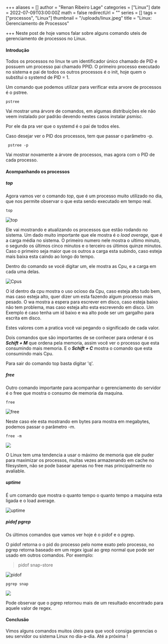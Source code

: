+++
aliases = []
author = "Renan Ribeiro Lage"
categories = ["Linux"]
date = 2022-07-09T03:00:00Z
math = false
redirectUrl = ""
series = []
tags = ["processos", "Linux"]
thumbnail = "/uploads/linux.jpeg"
title = "Linux: Gerenciamento de Processos"

+++
Neste post de hoje vamos falar sobre alguns comando uteis de gerenciamento de processos no Linux.

#### Introdução

Todos os processos no linux te um identificador único chamado de PID e possuem um processo pai chamado PPID. O primeiro processo executado no sistema e pai de todos os outros processos é o init, hoje quem o substitui o systemd de PID = 1.

Um comando que podemos utilizar para verificar esta arvore de processos é o pstree.

    pstree

Vai mostrar uma árvore de comandos, em algumas distribuições ele não veem instalado por padrão devendo nestes casos instalar _psmisc_.

Por ele da pra ver que o systemd é o pai de todos eles.

Caso desejar ver o PID dos processos, tem que passar o parâmetro -p.

     pstree -p

Vai mostrar novamente a árvore de processos, mas agora com o PID de cada processo.

#### Acompanhando os processos

##### top

Agora vamos ver o comando _top_, que é um processo muito utilizado no dia, que nos permite observar o que esta sendo executado em tempo real.

    top

![top](/uploads/top.png "Comando top")

Ele vai mostrando e atualizando os processos que estão rodando no sistema. Um dado muito importante que ele mostra é o _load average,_ que é a carga média no sistema. O primeiro numero nele mostra o ultimo minuto, o segundo os últimos cinco minutos e o terceiro os últimos quinze minutos. Caso o primeiro seja maior que os outros a carga esta subindo, caso esteja mais baixa esta caindo ao longo do tempo.

Dentro do comando se você digitar um, ele mostra as Cpu, e a carga em cada uma delas.

![Cpus](/uploads/cpus.png "Cpus")

O id dentro da cpu mostra o uso ocioso da Cpu, caso esteja alto tudo bem, mas caso esteja alto, quer dizer um esta fazendo algum processo mais pesado. O wa mostra a espera para escrever em disco, caso esteja baixo não tem problema, mas caso esteja alto esta escrevendo em disco. Um Exemplo é caso tenha um id baixo e wa alto pode ser um gargalho para escrita em disco.

Estes valores com a pratica você vai pegando o significado de cada valor.

Dois comandos que são importantes de se conhecer para ordenar é os **_Schift + M_** que ordena pela memoria, assim você ver o processo que esta consumindo mais memoria. E o **_Schift + C_** mostra o comando que esta consumindo mais Cpu.

Para sair do comando top basta digitar 'q'.

##### free

Outro comando importante para acompanhar o gerenciamento do servidor é o free que mostra o consumo de memoria da maquina.

    free

![free](/uploads/free.png "free")

Neste caso ele esta mostrando em bytes para mostra em megabytes, podemos passar o parâmetro -m.

    free -m

![](/uploads/free-m.png)

O Linux tem uma tendencia a usar o máximo de memoria que ele puder para maximizar os processos, muitas vezes armazenando em cache no filesystem, não se pode basear apenas no free mas principalmente no avaliable.

##### uptime

É um comando que mostra o quanto tempo o quanto tempo a maquina esta ligada e o load average.

![uptime](/uploads/uptime.png "uptime")

##### pidof pgrep

Os últimos comandos que vamos ver hoje é o pidof e o pgrep.

O pidof retorna o o pid do processo pelo nome exato pelo processo, no pgrep retorna baseado em um regex igual ao grep normal que pode ser usado em outros comandos. Por exemplo:

> pidof snap-store

![pidof](/uploads/pidof.png "pidof")

    pgrep snap

![](/uploads/pgrep.png)

Pode observar que o pgrep retornou mais de um resultado encontrado para aquele valor de regex. 

#### Conclusão

Vimos alguns comandos muitos úteis para que você consiga gerencias o seu servidor ou sistema Linux no dia-a-dia. Até a próxima !